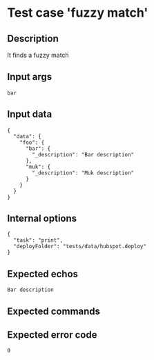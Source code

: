 # Test case 'fuzzy match'

## Description

It finds a fuzzy match

## Input args

    bar

## Input data

    {
      "data": {
        "foo": {
          "bar": {
            "_description": "Bar description"
          },
          "muk": {
            "_description": "Muk description"
          }
        }
      }
    }

## Internal options

    {
      "task": "print",
      "deployFolder": "tests/data/hubspot.deploy"
    }

## Expected echos

    Bar description

## Expected commands

## Expected error code

    0
